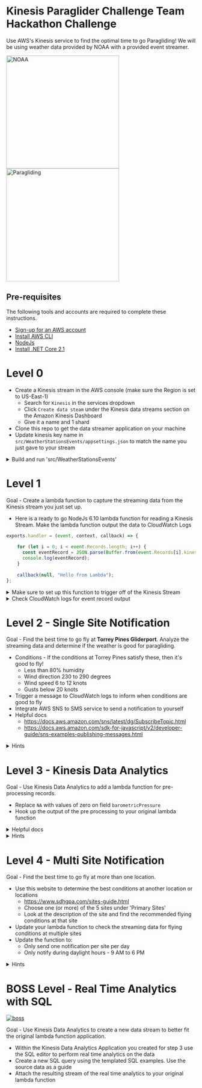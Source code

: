 # Kinesis Paraglider Challenge Team Hackathon Challenge

Use AWS's Kinesis service to find the optimal time to go Paragliding!  We will be using weather data provided by NOAA with a provided event streamer. 

<image src='https://scijinks.gov/review/noaa/noaa-logo.png' width='300px' alt='NOAA' /><image src='https://images.unsplash.com/photo-1440130266107-787dd24d69d7?ixlib=rb-0.3.5&ixid=eyJhcHBfaWQiOjEyMDd9&s=9b8f0de6077b535709700b6f79ed6db8&auto=format&fit=crop&w=1647&q=80' width='300px' alt='Paragliding' />

## Pre-requisites
The following tools and accounts are required to complete these instructions.

* [Sign-up for an AWS account](https://aws.amazon.com/)
* [Install AWS CLI](https://aws.amazon.com/cli/)
* [NodeJs](https://nodejs.org/en/)
* [Install .NET Core 2.1](https://www.microsoft.com/net/download)

# Level 0

- Create a Kinesis stream in the AWS console (make sure the Region is set to US-East-1)
  - Search for `Kinesis` in the services dropdown
  - Click `Create data steam` under the Kinesis data streams section on the Amazon Kinesis Dashboard
  - Give it a name and 1 shard
- Clone this repo to get the data streamer application on your machine
- Update kinesis key name in `src/WeatherStationsEvents/appsettings.json` to match the name you just gave to your stream
<details><summary>Build and run 'src/WeatherStationsEvents'</summary>
<ul>
  <li>Go to terminal</li>
  <li>CD into the repo you just cloned</li>
  <li>CD into 'src/WeatherStationEvents'</li>
  <li>Run 'dotnet restore' and 'dotnet run'</li>
  <li>Verify from logs in the terminal that events are being generated</li>
  <li>NOTE: This data is historical. It starts from an arbitrary date in August 2018 and continues up to today.</li>
</ul>
</details>


# Level 1
Goal - Create a lambda function to capture the streaming data from the Kinesis stream you just set up.

- Here is a ready to go NodeJs 6.10 lambda function for reading a Kinesis Stream. Make the lambda function output the data to CloudWatch Logs

```javascript
exports.handler = (event, context, callback) => {
    
    for (let i = 0; i < event.Records.length; i++) {
      const eventRecord = JSON.parse(Buffer.from(event.Records[i].kinesis.data, 'base64'));
      console.log(eventRecord); 
    }
    
    callback(null, "Hello from Lambda");
};
```
<details><summary>Make sure to set up this function to trigger off of the Kinesis Stream</summary>
<ul>
  <li>Navigate to the AWS console for your lambda function</li>
  <li>Make sure the configuration tab is selected at the top of the page</li>
  <li>From the list of triggers on the left panel in the Designer, choose Kinesis</li>
  <li>Scroll down to the 'Configure triggers' section</li>
  <li>Select the Kinesis Stream you previously created from the dropdown</li>
  <li>Make sure the 'Enable trigger' box is checked, then hit 'Add'</li>
</ul>
</details>
<details><summary>Check CloudWatch logs for event record output</summary>
<ul>
  <li>Once the trigger is setup, run the streaming application from the terminal</li>
  <li>A record should be pushed to the Kinesis stream every five seconds and processed by your lambda function</li>
  <li>On the lambda function page, click the 'Monitoring' tab at the top and click the 'View logs in CloudWatch button on the right</li>
</ul>
</details>

# Level 2 - Single Site Notification
Goal - Find the best time to go fly at **Torrey Pines Gliderport**. Analyze the streaming data and determine if the weather is good for paragliding.

- Conditions - If the conditions at Torrey Pines satisfy these, then it's good to fly!
  - Less than 80% humidity
  - Wind direction 230 to 290 degrees
  - Wind speed 6 to 12 knots
  - Gusts below 20 knots
- Trigger a message to CloudWatch logs to inform when conditions are good to fly
- Integrate AWS SNS to SMS service to send a notification to yourself
- Helpful docs
  - https://docs.aws.amazon.com/sns/latest/dg/SubscribeTopic.html
  - https://docs.aws.amazon.com/sdk-for-javascript/v2/developer-guide/sns-examples-publishing-messages.html
<details><summary>Hints</summary>
<ul>
  <li>Explore the event record object to find the attributes that need to be checked</li>
</ul>
</details>

# Level 3 - Kinesis Data Analytics
Goal - Use Kinesis Data Analytics to add a lambda function for pre-processing records.

  - Replace `NA` with values of zero on field `barometricPressure`
- Hook up the output of the pre processing to your original lambda function
<details><summary>Helpful docs</summary>
<ul>
  <li>https://docs.aws.amazon.com/kinesisanalytics/latest/dev/getting-started.html</li>
</ul>
</details>
<details><summary>Hints</summary>
<ul>
  <li>Be very careful with the IAM role for Data Analytics permissions</li>
  <li>Make sure the data streaming application is running when using DA</li>
  <li>Data is base64 encoded!</li>
</ul>
</details>

# Level 4 - Multi Site Notification
Goal - Find the best time to go fly at more than one location.

- Use this website to determine the best conditions at another location or locations
  - https://www.sdhgpa.com/sites-guide.html
  - Choose one (or more) of the 5 sites under 'Primary Sites'
  - Look at the description of the site and find the recommended flying conditions at that site
- Update your lambda function to check the streaming data for flying conditions at multiple sites
- Update the function to: 
  - Only send one notification per site per day
  - Only notify during daylight hours - 9 AM to 6 PM
<details><summary>Hints</summary>
<ul>
  <li>You will have to persist the data across lambda invocations in order to know if a notification has already been sent...</li>
</ul>
</details>

# BOSS Level - Real Time Analytics with SQL
<p><a target="_blank" rel="noopener noreferrer" href="https://camo.githubusercontent.com/24ee58920381e83562f9780036a8df86ef9dec18/687474703a2f2f696d61676573322e66616e706f702e636f6d2f696d6167652f70686f746f732f31303430303030302f426f777365722d6e696e74656e646f2d76696c6c61696e732d31303430333230332d3530302d3431332e6a7067"><img src="https://camo.githubusercontent.com/24ee58920381e83562f9780036a8df86ef9dec18/687474703a2f2f696d61676573322e66616e706f702e636f6d2f696d6167652f70686f746f732f31303430303030302f426f777365722d6e696e74656e646f2d76696c6c61696e732d31303430333230332d3530302d3431332e6a7067" alt="boss" data-canonical-src="http://images2.fanpop.com/image/photos/10400000/Bowser-nintendo-villains-10403203-500-413.jpg" style="max-width:100%;"></a></p>
Goal - Use Kinesis Data Analytics to create a new data stream to better fit the original lambda function application.

- Within the Kinesis Data Analytics Application you created for step 3 use the SQL editor to perform real time analytics on the data
- Create a new SQL query using the templated SQL examples. Use the source data as a guide
- Attach the resulting stream of the real time analytics to your original lambda function
